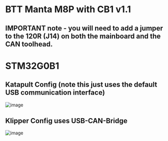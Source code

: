 # BTT Manta M8P with CB1 v1.1 
## IMPORTANT note - you will need to add a jumper to the 120R (J14) on both the mainboard and the CAN toolhead.

# STM32G0B1

## Katapult Config (note this just uses the default USB communication interface)
![image](https://user-images.githubusercontent.com/14154875/225157525-d1b8f813-ab11-4f59-87fa-45f8a3ee2a6a.png)


## Klipper Config uses USB-CAN-Bridge
![image](https://user-images.githubusercontent.com/14154875/225156775-2fc1d727-0aa8-4d1c-abb3-1a832fab2187.png)
